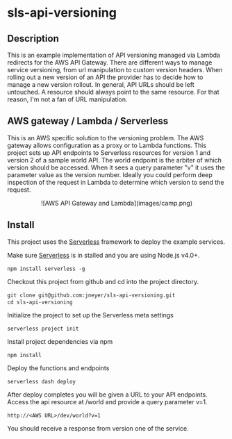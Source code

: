 # sls-api-versioning

## Description
This is an example implementation of API versioning managed via Lambda redirects for the AWS API Gateway. There are different ways to manage service versioning, from url manipulation to custom version headers. When rolling out a new version of an API the provider has to decide how to manage a new version rollout. In general, API URLs should be left untouched. A resource should always point to the same resource. For that reason, I'm not a fan of URL manipulation.

## AWS gateway / Lambda / Serverless
This is an AWS specific solution to the versioning problem. The AWS gateway allows configuration as a proxy or to Lambda functions. This project sets up API endpoints to Serverless resources for version 1 and version 2 of a sample world API. The world endpoint is the arbiter of which version should be accessed. When it sees a query parameter "v" it uses the parameter value as the version number. Ideally you could perform deep inspection of the request in Lambda to determine which version to send the request.

<center>![AWS API Gateway and Lambda](images/camp.png)</center>


## Install
This project uses the [Serverless](http://serverless.com/) framework to deploy the example services.

Make sure [Serverless](http://serverless.com/) is in stalled and you are using Node.js v4.0+.

    npm install serverless -g

Checkout this project from github and cd into the project directory.

    git clone git@github.com:jneyer/sls-api-versioning.git
    cd sls-api-versioning

Initialize the project to set up the Serverless meta settings

    serverless project init

Install project dependencies via npm

    npm install

Deploy the functions and endpoints

    serverless dash deploy

After deploy completes you will be given a URL to your API endpoints. Access the api resource at /world and provide a query parameter v=1.

    http://<AWS URL>/dev/world?v=1

You should receive a response from version one of the service.
